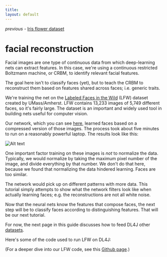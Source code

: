 ```yaml
---
title: 
layout: default
---
```


*previous* - [Iris flower dataset](../iris-flower-dataset-tutorial.html)
# facial reconstruction

Facial images are one type of continuous data from which deep-learning nets can extract features. In this case, we're using a continuous restricted Boltzmann machine, or CRBM, to identify relevant facial features.

The goal here isn't to classify faces (yet), but to teach the CRBM to reconstruct them based on features shared across faces; i.e. generic traits.  

We're training the net on the [Labeled Faces in the Wild](http://vis-www.cs.umass.edu/lfw/results.html) (LFW) dataset created by UMass/Amherst. LFW contains 13,233 images of 5,749 different faces, so it's fairly large. The dataset is an important and widely used tool in building nets useful for computer vision.

Our network, which you can see [here](https://github.com/agibsonccc/java-deeplearning/tree/master/deeplearning4j-examples/src/main/java/org/deeplearning4j/example), learned faces based on a compressed version of those images. The process took about five minutes to run on a reasonably powerful laptop. The results look like this:

![Alt text](../img/LFW_reconstruction.jpg)

One important factor training on these images is *not* to normalize the data. Typically, we would normalize by taking the maximum pixel number of the image, and divide everything by that number. We don't do that here, because we found that normalizing the data hindered learning. Faces are too similar.

The network would pick up on different patterns with more data. This tutorial simply attempts to show  what the network filters look like when actually learning faces; e.g. the reconstructions are not all white noise.

Now that the neural nets know the features that compose faces, the next step will be to classify faces according to distinguishing features. That will be our next tutorial.

For now, the next page in this guide discusses how to feed DL4J other [datasets](../data-sets-ml.html).

Here's some of the code used to run LFW on DL4J:

<script src="http://gist-it.appspot.com/github.com/agibsonccc/java-deeplearning/blob/master/deeplearning4j-examples/src/main/java/org/deeplearning4j/example/lfw/LFWRBMExample.java?slice=26:72"></script>

(For a deeper dive into our LFW code, see this [Github page](https://github.com/agibsonccc/java-deeplearning/tree/master/deeplearning4j-examples/src/main/java/org/deeplearning4j/example/lfw).)
